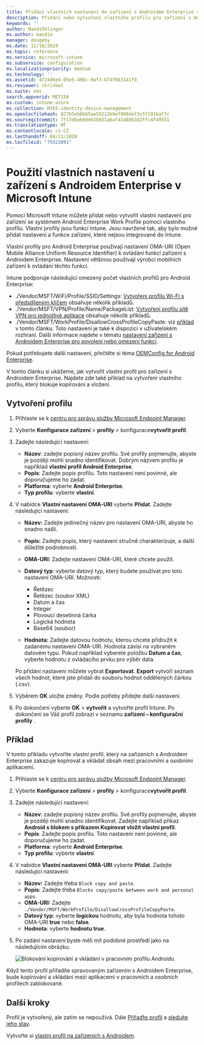 ```yaml
---
title: Přidání vlastních nastavení do zařízení s Androidem Enterprise v Microsoft Intune – Azure | Microsoft Docs
description: Přidání nebo vytvoření vlastního profilu pro zařízení s Androidem Enterprise v Microsoft Intune
keywords: ''
author: MandiOhlinger
ms.author: mandia
manager: dougeby
ms.date: 12/18/2019
ms.topic: reference
ms.service: microsoft-intune
ms.subservice: configuration
ms.localizationpriority: medium
ms.technology: ''
ms.assetid: 4724d6e5-05e5-496c-9af3-b74f083141f8
ms.reviewer: chrisbal
ms.suite: ems
search.appverid: MET150
ms.custom: intune-azure
ms.collection: M365-identity-device-management
ms.openlocfilehash: 827b5eb8b65aa59212b9ef990def3c5f191baf7c
ms.sourcegitcommit: 7f17d6eb9dd41b031a6af4148863d2ffc4f49551
ms.translationtype: MT
ms.contentlocale: cs-CZ
ms.lasthandoff: 04/21/2020
ms.locfileid: "79323891"
---
```

# <a name="use-custom-settings-for-android-enterprise-devices-in-microsoft-intune"></a>Použití vlastních nastavení u zařízení s Androidem Enterprise v Microsoft Intune

Pomocí Microsoft Intune můžete přidat nebo vytvořit vlastní nastavení pro zařízení se systémem Android Enterprise Work Profile pomocí vlastního profilu. Vlastní profily jsou funkcí Intune. Jsou navržené tak, aby bylo možné přidat nastavení a funkce zařízení, které nejsou integrované do Intune.

Vlastní profily pro Android Enterprise používají nastavení OMA-URI (Open Mobile Alliance Uniform Resource Identifier) k ovládání funkcí zařízení s Androidem Enterprise. Nastavení většinou používají výrobci mobilních zařízení k ovládání těchto funkcí.

Intune podporuje následující omezený počet vlastních profilů pro Android Enterprise:

- ./Vendor/MSFT/WiFi/Profile/SSID/Settings: [Vytvoření profilu Wi-Fi s předsdíleným klíčem](wi-fi-profile-shared-key.md) obsahuje několik příkladů.
- ./Vendor/MSFT/VPN/Profile/Name/PackageList: [Vytvoření profilu sítě VPN pro jednotlivé aplikace](android-pulse-secure-per-app-vpn.md) obsahuje několik příkladů.
- ./Vendor/MSFT/WorkProfile/DisallowCrossProfileCopyPaste: viz [příklad](#example) v tomto článku. Toto nastavení je také k dispozici v uživatelském rozhraní. Další informace najdete v tématu [nastavení zařízení s Androidem Enterprise pro povolení nebo omezení funkcí](device-restrictions-android-for-work.md).

Pokud potřebujete další nastavení, přečtěte si téma [OEMConfig for Android Enterprise](android-oem-configuration-overview.md).

V tomto článku si ukážeme, jak vytvořit vlastní profil pro zařízení s Androidem Enterprise. Najdete zde také příklad na vytvoření vlastního profilu, který blokuje kopírování a vložení.

## <a name="create-the-profile"></a>Vytvoření profilu

1. Přihlaste se k [centru pro správu služby Microsoft Endpoint Manager](https://go.microsoft.com/fwlink/?linkid=2109431).
2. Vyberte **Konfigurace zařízení** > **profily** > konfigurace**vytvořit profil**.
3. Zadejte následující nastavení:

    - **Název**: zadejte popisný název profilu. Své profily pojmenujte, abyste je později mohli snadno identifikovat. Dobrým názvem profilu je například **vlastní profil Android Enterprise**.
    - **Popis**: Zadejte popis profilu. Toto nastavení není povinné, ale doporučujeme ho zadat.
    - **Platforma**: vyberte **Android Enterprise**.
    - **Typ profilu**: vyberte **vlastní**.

4. V nabídce **Vlastní nastavení OMA-URI** vyberte **Přidat**. Zadejte následující nastavení:

    - **Název:** Zadejte jedinečný název pro nastavení OMA-URI, abyste ho snadno našli.
    - **Popis:** Zadejte popis, který nastavení stručně charakterizuje, a další důležité podrobnosti.
    - **OMA-URI:** Zadejte nastavení OMA-URI, které chcete použít.
    - **Datový typ**: vyberte datový typ, který budete používat pro toto nastavení OMA-URI. Možnosti:

      - Řetězec
      - Řetězec (soubor XML)
      - Datum a čas
      - Integer
      - Plovoucí desetinná čárka
      - Logická hodnota
      - Base64 (soubor)

    - **Hodnota:** Zadejte datovou hodnotu, kterou chcete přidružit k zadanému nastavení OMA-URI. Hodnota závisí na vybraném datovém typu. Pokud například vyberete položku **Datum a čas**, vyberte hodnotu z ovládacího prvku pro výběr data.

    Po přidání nastavení můžete vybrat **Exportovat**. **Export** vytvoří seznam všech hodnot, které jste přidali do souboru hodnot oddělených čárkou (.csv).

5. Výběrem **OK** uložte změny. Podle potřeby přidejte další nastavení.
6. Po dokončení vyberte **OK** > **vytvořit** a vytvořte profil Intune. Po dokončení se Váš profil zobrazí v seznamu **zařízení – konfigurační profily** .

## <a name="example"></a>Příklad

V tomto příkladu vytvoříte vlastní profil, který na zařízeních s Androidem Enterprise zakazuje kopírovat a vkládat obsah mezi pracovními a osobními aplikacemi.

1. Přihlaste se k [centru pro správu služby Microsoft Endpoint Manager](https://go.microsoft.com/fwlink/?linkid=2109431).
2. Vyberte **Konfigurace zařízení** > **profily** > konfigurace**vytvořit profil**.
3. Zadejte následující nastavení:

    - **Název**: zadejte popisný název profilu. Své profily pojmenujte, abyste je později mohli snadno identifikovat. Zadejte například příkaz **Android s blokem s příkazem Kopírovat vložit vlastní profil**.
    - **Popis**: Zadejte popis profilu. Toto nastavení není povinné, ale doporučujeme ho zadat.
    - **Platforma**: vyberte **Android Enterprise**.
    - **Typ profilu**: vyberte **vlastní**.

4. V nabídce **Vlastní nastavení OMA-URI** vyberte **Přidat**. Zadejte následující nastavení:

    - **Název:** Zadejte třeba `Block copy and paste`.
    - **Popis:** Zadejte třeba `Blocks copy/paste between work and personal apps`.
    - **OMA-URI:** Zadejte `./Vendor/MSFT/WorkProfile/DisallowCrossProfileCopyPaste`.
    - **Datový typ**: vyberte **logickou** hodnotu, aby byla hodnota tohoto OMA-URI **true** nebo **false**.
    - **Hodnota**: vyberte **hodnotu true**.

5. Po zadání nastavení byste měli mít podobné prostředí jako na následujícím obrázku:

    ![Blokování kopírování a vkládání v pracovním profilu Androidu](./media/custom-settings-android-for-work/custom-policy-afw-copy-paste.png)

Když tento profil přiřadíte spravovaným zařízením s Androidem Enterprise, bude kopírování a vkládání mezi aplikacemi v pracovních a osobních profilech zablokované.

## <a name="next-steps"></a>Další kroky

Profil je vytvořený, ale zatím se nepoužívá. Dále [Přiřaďte profil](device-profile-assign.md) a [sledujte jeho stav](device-profile-monitor.md).

Vytvořte si [vlastní profil na zařízeních s Androidem](custom-settings-android.md).
